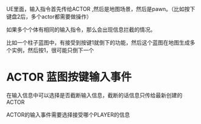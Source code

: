 UE里面，输入指令首先传给ACTOR ,然后是地图场景，然后是pawn。（比如按下键盘2后，多个actor都需要做操作）

如果多个个体有相同的输入指令，那么会出现信息拦截的情况。

比如一个柱子蓝图中，有接受到按键1就倒下的功能，然后这个蓝图在地图生成多个实例，然后按1，很可能只倒下一个

# ACTOR 蓝图按键输入事件

在输入信息中可以选择是否截断输入信息，截断的话信息只传给最新创建的ACTOR

ACTOR的输入事件需要选择接受哪个PLAYER的信息